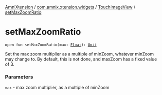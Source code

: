 [AmniXtension](../../index.md) / [com.amnix.xtension.widgets](../index.md) / [TouchImageView](index.md) / [setMaxZoomRatio](./set-max-zoom-ratio.md)

# setMaxZoomRatio

`open fun setMaxZoomRatio(max: `[`Float`](https://kotlinlang.org/api/latest/jvm/stdlib/kotlin/-float/index.html)`): `[`Unit`](https://kotlinlang.org/api/latest/jvm/stdlib/kotlin/-unit/index.html)

Set the max zoom multiplier as a multiple of minZoom, whatever minZoom may change to. By default, this is not done, and maxZoom has a fixed value of 3.

### Parameters

`max` - max zoom multiplier, as a multiple of minZoom